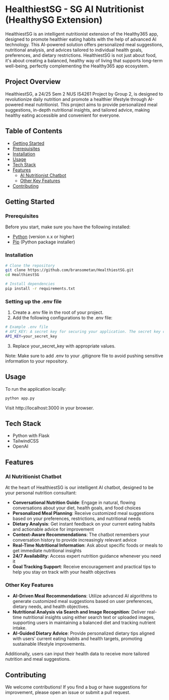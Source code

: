 # HealthiestSG - SG AI Nutritionist (HealthySG Extension)

HealthiestSG is an intelligent nutritionist extension of the Healthy365 app, designed to promote healthier eating habits with the help of advanced AI technology. This AI-powered solution offers personalized meal suggestions, nutritional analysis, and advices tailored to individual health goals, preferences, and dietary restrictions. HealthiestSG is not just about food, it's about creating a balanced, healthy way of living that supports long-term well-being, perfectly complementing the Healthy365 app ecosystem.

## Project Overview

HealthiestSG, a 24/25 Sem 2 NUS IS4261 Project by Group 2, is designed to revolutionize daily nutrition and promote a healthier lifestyle through AI-powered meal nutritionist. This project aims to provide personalized meal suggestions, in-depth nutritional insights, and tailored advice, making healthy eating accessible and convenient for everyone. 

## Table of Contents

- [Getting Started](#getting-started)
- [Prerequisites](#prerequisites)
- [Installation](#installation)
- [Usage](#usage)
- [Tech Stack](#tech-stack)
- [Features](#features)
  - [AI Nutritionist Chatbot](#ai-nutritionist-chatbot)
  - [Other Key Features](#other-key-features)
- [Contributing](#contributing)

## Getting Started

### Prerequisites

Before you start, make sure you have the following installed:
- [Python](https://www.python.org/downloads/) (version x.x or higher)
- [Pip](https://pip.pypa.io/en/stable/installation/) (Python package installer)

### Installation

```bash
# Clone the repository
git clone https://github.com/bransometan/HealthiestSG.git
cd HealthiestSG

# Install dependencies
pip install -r requirements.txt
```

### Setting up the .env file

1) Create a .env file in the root of your project.
2) Add the following configurations to the .env file:

```bash
# Example .env file
# API_KEY: A secret key for securing your application. The secret key can be obtained from https://platform.openai.com/api-keys.
API_KEY=your_secret_key
```

3) Replace your_secret_key with appropriate values.

Note: Make sure to add .env to your .gitignore file to avoid pushing sensitive information to your repository.

## Usage

To run the application locally:

```bash
python app.py
```

Visit http://localhost:3000 in your browser.

## Tech Stack

- Python with Flask
- TailwindCSS
- OpenAI

## Features

### AI Nutritionist Chatbot

At the heart of HealthiestSG is our intelligent AI chatbot, designed to be your personal nutrition consultant:

- **Conversational Nutrition Guide**: Engage in natural, flowing conversations about your diet, health goals, and food choices
- **Personalized Meal Planning**: Receive customized meal suggestions based on your preferences, restrictions, and nutritional needs
- **Dietary Analysis**: Get instant feedback on your current eating habits and actionable advice for improvement
- **Context-Aware Recommendations**: The chatbot remembers your conversation history to provide increasingly relevant advice
- **Real-Time Nutritional Information**: Ask about specific foods or meals to get immediate nutritional insights
- **24/7 Availability**: Access expert nutrition guidance whenever you need it
- **Goal Tracking Support**: Receive encouragement and practical tips to help you stay on track with your health objectives

### Other Key Features

- **AI-Driven Meal Recommendations**: Utilize advanced AI algorithms to generate customized meal suggestions based on user preferences, dietary needs, and health objectives.
- **Nutritional Analysis via Search and Image Recognition**: Deliver real-time nutritional insights using either search text or uploaded images, supporting users in maintaining a balanced diet and tracking nutrient intake.
- **AI-Guided Dietary Advice**: Provide personalized dietary tips aligned with users' current eating habits and health targets, promoting sustainable lifestyle improvements.

Additionally, users can input their health data to receive more tailored nutrition and meal suggestions.

## Contributing

We welcome contributions! If you find a bug or have suggestions for improvement, please open an issue or submit a pull request.
